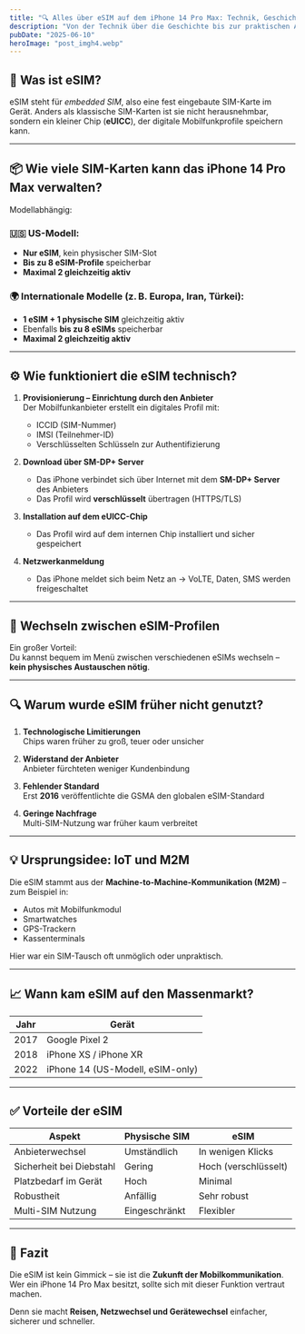 ```yaml
---
title: "🔍 Alles über eSIM auf dem iPhone 14 Pro Max: Technik, Geschichte und Nutzung"
description: "Von der Technik über die Geschichte bis zur praktischen Anwendung: So nutzt du die eSIM-Funktion deines iPhones optimal."
pubDate: "2025-06-10"
heroImage: "post_imgh4.webp"
---
```


## 📱 Was ist eSIM?

eSIM steht für *embedded SIM*, also eine fest eingebaute SIM-Karte im Gerät. Anders als klassische SIM-Karten ist sie nicht herausnehmbar, sondern ein kleiner Chip (**eUICC**), der digitale Mobilfunkprofile speichern kann.

---

## 📦 Wie viele SIM-Karten kann das iPhone 14 Pro Max verwalten?

Modellabhängig:

### 🇺🇸 US-Modell:

- **Nur eSIM**, kein physischer SIM-Slot  
- **Bis zu 8 eSIM-Profile** speicherbar  
- **Maximal 2 gleichzeitig aktiv**

### 🌍 Internationale Modelle (z. B. Europa, Iran, Türkei):

- **1 eSIM + 1 physische SIM** gleichzeitig aktiv  
- Ebenfalls **bis zu 8 eSIMs** speicherbar  
- **Maximal 2 gleichzeitig aktiv**

---

## ⚙️ Wie funktioniert die eSIM technisch?

1. **Provisionierung – Einrichtung durch den Anbieter**  
   Der Mobilfunkanbieter erstellt ein digitales Profil mit:  
   - ICCID (SIM-Nummer)  
   - IMSI (Teilnehmer-ID)  
   - Verschlüsselten Schlüsseln zur Authentifizierung  

2. **Download über SM-DP+ Server**  
   - Das iPhone verbindet sich über Internet mit dem **SM-DP+ Server** des Anbieters  
   - Das Profil wird **verschlüsselt** übertragen (HTTPS/TLS)

3. **Installation auf dem eUICC-Chip**  
   - Das Profil wird auf dem internen Chip installiert und sicher gespeichert

4. **Netzwerkanmeldung**  
   - Das iPhone meldet sich beim Netz an → VoLTE, Daten, SMS werden freigeschaltet

---

## 🔄 Wechseln zwischen eSIM-Profilen

Ein großer Vorteil:  
Du kannst bequem im Menü zwischen verschiedenen eSIMs wechseln – **kein physisches Austauschen nötig**.

---

## 🔍 Warum wurde eSIM früher nicht genutzt?

1. **Technologische Limitierungen**  
   Chips waren früher zu groß, teuer oder unsicher

2. **Widerstand der Anbieter**  
   Anbieter fürchteten weniger Kundenbindung

3. **Fehlender Standard**  
   Erst **2016** veröffentlichte die GSMA den globalen eSIM-Standard

4. **Geringe Nachfrage**  
   Multi-SIM-Nutzung war früher kaum verbreitet

---

## 💡 Ursprungsidee: IoT und M2M

Die eSIM stammt aus der **Machine-to-Machine-Kommunikation (M2M)** – zum Beispiel in:

- Autos mit Mobilfunkmodul  
- Smartwatches  
- GPS-Trackern  
- Kassenterminals

Hier war ein SIM-Tausch oft unmöglich oder unpraktisch.

---

## 📈 Wann kam eSIM auf den Massenmarkt?

| Jahr  | Gerät                         |
|-------|-------------------------------|
| 2017  | Google Pixel 2                |
| 2018  | iPhone XS / iPhone XR         |
| 2022  | iPhone 14 (US-Modell, eSIM-only) |

---

## ✅ Vorteile der eSIM

| Aspekt                    | Physische SIM       | eSIM                     |
|---------------------------|---------------------|--------------------------|
| Anbieterwechsel           | Umständlich         | In wenigen Klicks        |
| Sicherheit bei Diebstahl  | Gering              | Hoch (verschlüsselt)     |
| Platzbedarf im Gerät      | Hoch                | Minimal                  |
| Robustheit                | Anfällig            | Sehr robust              |
| Multi-SIM Nutzung         | Eingeschränkt       | Flexibler                |

---

## 🚀 Fazit

Die eSIM ist kein Gimmick – sie ist die **Zukunft der Mobilkommunikation**.  
Wer ein iPhone 14 Pro Max besitzt, sollte sich mit dieser Funktion vertraut machen.  

Denn sie macht **Reisen, Netzwechsel und Gerätewechsel** einfacher, sicherer und schneller.
